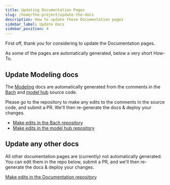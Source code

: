 ```yaml
---
title: Updating Documentation Pages
slug: /home/the-project/update-the-docs
description: How to update these Documentation pages
sidebar_label: Update Docs
sidebar_position: 4
---
```


First off, thank you for considering to update the Documentation pages. 

As some of the pages are automatically generated, below a very short How-To.

## Update Modeling docs
The [Modeling](/modeling/index.md) docs are automatically generated from the comments in 
the [Bach](https://github.com/objectiv/objectiv-analytics/tree/main/bach) and 
[model hub](https://github.com/objectiv/objectiv-analytics/tree/main/modelhub) source code. 

Please go to the repository to make any edits to the comments in the source code, and submit a PR. We'll then 
re-generate the docs & deploy your changes.

- [Make edits in the Bach repository](https://github.com/objectiv/objectiv-analytics/tree/main/bach)  
- [Make edits in the model hub repository](https://github.com/objectiv/objectiv-analytics/tree/main/modelhub)

## Update any other docs
All other documentation pages are (currently) not automatically generated. You can edit them in the repo 
below, submit a PR, and we'll then re-generate the docs & deploy your changes.

[Make edits in the Documentation repository](https://github.com/objectiv/objectiv.io/edit/main/docs/)
